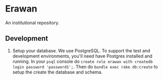 Erawan
======

An institutional repository.

Development
-----------

1. Setup your database.
   We use PostgreSQL. To support the test and development environments, you'll
   need have Postgres installed and running. In your `psql` console do
       `create role erawan with createdb login password 'password1';`. Then do
   `bundle exec rake db:create` to setup the create the database and schema.
